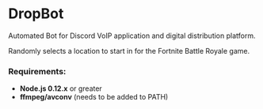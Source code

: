# DropBot
Automated Bot for Discord VoIP application and digital distribution platform. 

Randomly selects a location to start in for the Fortnite Battle Royale game.

### Requirements:
* **Node.js 0.12.x** or greater
* **ffmpeg/avconv** (needs to be added to PATH)
